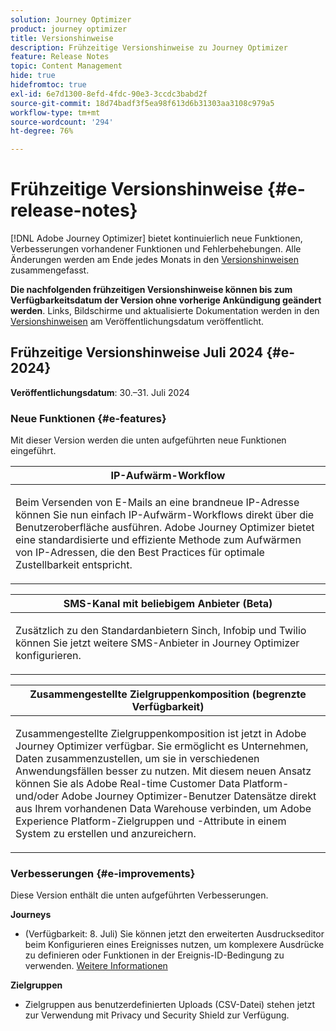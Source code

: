 ```yaml
---
solution: Journey Optimizer
product: journey optimizer
title: Versionshinweise
description: Frühzeitige Versionshinweise zu Journey Optimizer
feature: Release Notes
topic: Content Management
hide: true
hidefromtoc: true
exl-id: 6e7d1300-8efd-4fdc-90e3-3ccdc3babd2f
source-git-commit: 18d74badf3f5ea98f613d6b31303aa3108c979a5
workflow-type: tm+mt
source-wordcount: '294'
ht-degree: 76%

---
```


# Frühzeitige Versionshinweise {#e-release-notes}

[!DNL Adobe Journey Optimizer] bietet kontinuierlich neue Funktionen, Verbesserungen vorhandener Funktionen und Fehlerbehebungen. Alle Änderungen werden am Ende jedes Monats in den [Versionshinweisen](release-notes.md) zusammengefasst.

**Die nachfolgenden frühzeitigen Versionshinweise können bis zum Verfügbarkeitsdatum der Version ohne vorherige Ankündigung geändert werden**. Links, Bildschirme und aktualisierte Dokumentation werden in den [Versionshinweisen](release-notes.md) am Veröffentlichungsdatum veröffentlicht.

## Frühzeitige Versionshinweise Juli 2024 {#e-2024}

**Veröffentlichungsdatum**: 30.–31. Juli 2024

### Neue Funktionen {#e-features}

Mit dieser Version werden die unten aufgeführten neue Funktionen eingeführt.

<table>
<thead>
<tr>
<th><strong>IP-Aufwärm-Workflow</strong><br/></th>
</tr>
</thead>
<tbody>
<tr>
<td>
<p>Beim Versenden von E-Mails an eine brandneue IP-Adresse können Sie nun einfach IP-Aufwärm-Workflows direkt über die Benutzeroberfläche ausführen. Adobe Journey Optimizer bietet eine standardisierte und effiziente Methode zum Aufwärmen von IP-Adressen, die den Best Practices für optimale Zustellbarkeit entspricht.</p>
<!--p>For more information, refer to the <a href="../configuration/ip-warmup-gs.md">detailed documentation</a>.</p-->
</td>
</tr>
</tbody>
</table>


<table>
<thead>
<tr>
<th><strong>SMS-Kanal mit beliebigem Anbieter (Beta)</strong><br/></th>
</tr>
</thead>
<tbody>
<tr>
<td>
<p>Zusätzlich zu den Standardanbietern Sinch, Infobip und Twilio können Sie jetzt weitere SMS-Anbieter in Journey Optimizer konfigurieren.</p>
<!--p>For more information, refer to the <a href="../configuration/ip-warmup-gs.md">detailed documentation</a>.</p-->
</td>
</tr>
</tbody>
</table>

<table>
<thead>
<tr>
<th><strong>Zusammengestellte Zielgruppenkomposition (begrenzte Verfügbarkeit)</strong><br/></th>
</tr>
</thead>
<tbody>
<tr>
<td>
<p>Zusammengestellte Zielgruppenkomposition ist jetzt in Adobe Journey Optimizer verfügbar. Sie ermöglicht es Unternehmen, Daten zusammenzustellen, um sie in verschiedenen Anwendungsfällen besser zu nutzen. Mit diesem neuen Ansatz können Sie als Adobe Real-time Customer Data Platform- und/oder Adobe Journey Optimizer-Benutzer Datensätze direkt aus Ihrem vorhandenen Data Warehouse verbinden, um Adobe Experience Platform-Zielgruppen und -Attribute in einem System zu erstellen und anzureichern.</p>
<!--p>For more information, refer to the <a href="https://experienceleague.adobe.com/en/docs/federated-audience-composition/using/home"  target="_blank">detailed documentation</a>.</p-->
</td>
</tr>
</tbody>
</table>

<!--table>
<thead>
<tr>
<th><strong>Marketo Engage custom action</strong><br/></th>
</tr>
</thead>
<tbody>
<tr>
<td>
<p>You can now integrate Adobe Journey Optimizer with Adobe Marketo Engage to build your B2B use cases. From a journey, a new custom action allows you to ingest data into Marketo.</p>
</td>
</tr>
</tbody>
</table-->

<!--table>
<thead>
<tr>
<th><strong>Improved channel configurations</strong><br/></th>
</tr>
</thead>
<tbody>
<tr>
<td>
<p>The current channel surface capabilities have been enhanced for a consistent approach across all channels. You can now define, manage, and reuse these configurations for any of your channels.</p>
<p><ul>
<li>Channel surfaces are now renamed to <strong>Channel configurations</strong></li>
<li>From the Channel configurations inventory you can now create reusable channel configurations for all channels, including now Web, In-app messaging, or Code-based experience</li>
<li>Object level access control (OLAC) is now available for each channel configuration, allowing you to decide which of your users are allowed to create or use specific configurations</li>
<li>For some channels, you can create channel configurations that target multiple platforms. An example here would be an In-app messaging channel configuration that can target a web page, an iOS app and an Android app.</li>
</ul></p>
<p>For more information, refer to the <a href="../configuration/ip-warmup-gs.md">detailed documentation</a>.</p>
</td>
</tr>
</tbody>
</table-->


<!--table>
<thead>
<tr>
<th><strong>Extended personalization data - Beta</strong><br/></th>
</tr>
</thead>
<tbody>
<tr>
<td>
<p>You can now lookup and fetch data values within Adobe Experience Platform datasets, and use these values to build conditions in Adobe Journey Optimizer. You can leverage data from a lookup dataset when a relationship has been defined using an attribute inside of an array of objects. You can specify non-profile enabled datasets for lookup. Once enabled, you can use a profile attribute as a join key to the specified dataset to retrive further data for personalization.</p>
<p>This capability is currently available as a public beta.</p>
</td>
</tr>
</tbody>
</table-->

### Verbesserungen {#e-improvements}

Diese Version enthält die unten aufgeführten Verbesserungen.

**Journeys**

* (Verfügbarkeit: 8. Juli) Sie können jetzt den erweiterten Ausdruckseditor beim Konfigurieren eines Ereignisses nutzen, um komplexere Ausdrücke zu definieren oder Funktionen in der Ereignis-ID-Bedingung zu verwenden. [Weitere Informationen](../event/about-creating.md#adv-exp-editor)

**Zielgruppen**

* Zielgruppen aus benutzerdefinierten Uploads (CSV-Datei) stehen jetzt zur Verwendung mit Privacy und Security Shield zur Verfügung.
<!--
**Push channel**

* You can now add your mobile application push credentials inside Adobe Journey Optimizer channel configuration settings. Creating an App surface in Adobe Experience Platform Data Collection is no longer required.-->

<!--* The `event-id` condition is now automatically filled during test mode. -->

<!--**SMS channel**

* You can now modify existing SMS configurations.-->

<!--
**In-app channel**

* Expression fragments are now available for the In-app channel.-->
